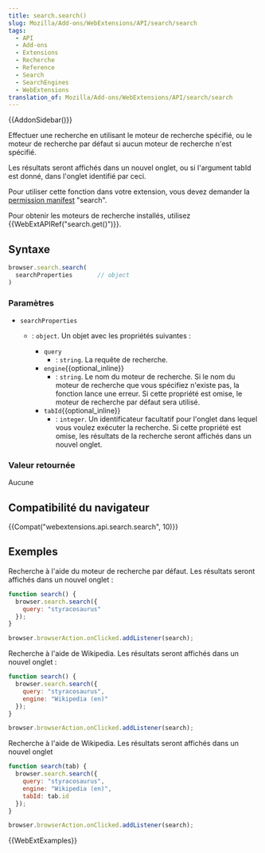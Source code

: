 ```yaml
---
title: search.search()
slug: Mozilla/Add-ons/WebExtensions/API/search/search
tags:
  - API
  - Add-ons
  - Extensions
  - Recherche
  - Reference
  - Search
  - SearchEngines
  - WebExtensions
translation_of: Mozilla/Add-ons/WebExtensions/API/search/search
---
```

{{AddonSidebar()}}

Effectuer une recherche en utilisant le moteur de recherche spécifié, ou le moteur de recherche par défaut si aucun moteur de recherche n'est spécifié.

Les résultats seront affichés dans un nouvel onglet, ou si l'argument tabId est donné, dans l'onglet identifié par ceci.

Pour utiliser cette fonction dans votre extension, vous devez demander la [permission manifest](/fr/Add-ons/WebExtensions/manifest.json/permissions) "search".

Pour obtenir les moteurs de recherche installés, utilisez  {{WebExtAPIRef("search.get()")}}.

## Syntaxe

```js
browser.search.search(
  searchProperties       // object
)
```

### Paramètres

- `searchProperties`

  - : `object`. Un objet avec les propriétés suivantes :

    - `query`
      - : `string`. La requête de recherche.
    - `engine`{{optional_inline}}
      - : `string`. Le nom du moteur de recherche. Si le nom du moteur de recherche que vous spécifiez n'existe pas, la fonction lance une erreur. Si cette propriété est omise, le moteur de recherche par défaut sera utilisé.
    - `tabId`{{optional_inline}}
      - : `integer`.  Un identificateur facultatif pour l'onglet dans lequel vous voulez exécuter la recherche. Si cette propriété est omise, les résultats de la recherche seront affichés dans un nouvel onglet.

### Valeur retournée

Aucune

## Compatibilité du navigateur

{{Compat("webextensions.api.search.search", 10)}}

## Exemples

Recherche à l'aide du moteur de recherche par défaut. Les résultats seront affichés dans un nouvel onglet :

```js
function search() {
  browser.search.search({
    query: "styracosaurus"
  });
}

browser.browserAction.onClicked.addListener(search);
```

Recherche à l'aide de Wikipedia. Les résultats seront affichés dans un nouvel onglet :

```js
function search() {
  browser.search.search({
    query: "styracosaurus",
    engine: "Wikipedia (en)"
  });
}

browser.browserAction.onClicked.addListener(search);
```

Recherche à l'aide de Wikipedia. Les résultats seront affichés dans un nouvel onglet

```js
function search(tab) {
  browser.search.search({
    query: "styracosaurus",
    engine: "Wikipedia (en)",
    tabId: tab.id
  });
}

browser.browserAction.onClicked.addListener(search);
```

{{WebExtExamples}}
